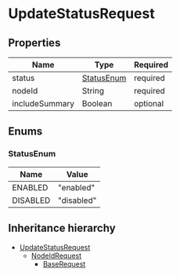 

# UpdateStatusRequest

## Properties

Name | Type | Required
-------- | -------- | --------
status | [StatusEnum](#StatusEnum) | required
nodeId | String | required
includeSummary | Boolean | optional




## Enums


<a name="StatusEnum"></a>
### StatusEnum

Name | Value
---- | -----
ENABLED | &quot;enabled&quot;
DISABLED | &quot;disabled&quot;






## Inheritance hierarchy


* [UpdateStatusRequest](UpdateStatusRequest.md)
    * [NodeIdRequest](NodeIdRequest.md)
        * [BaseRequest](BaseRequest.md)
